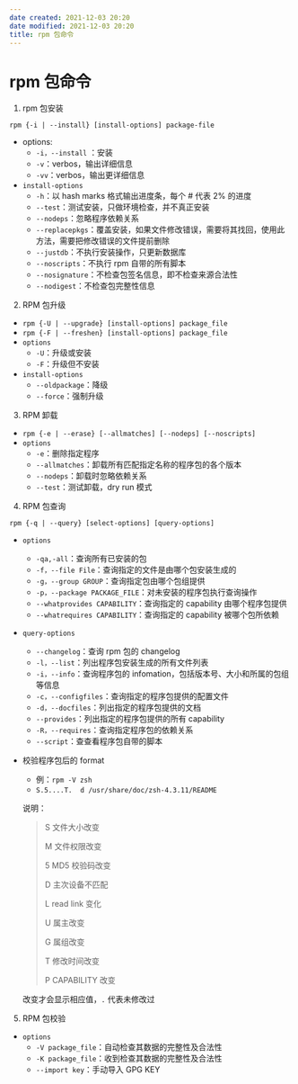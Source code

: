 ```yaml
---
date created: 2021-12-03 20:20
date modified: 2021-12-03 20:20
title: rpm 包命令
---
```

# rpm 包命令

1. rpm 包安装

`rpm {-i | --install} [install-options] package-file` 

- options:
  - `-i，--install` ：安装
  - `-v`：verbos，输出详细信息
  - `-vv`：verbos，输出更详细信息
- `install-options`
  - `-h`：以 hash marks 格式输出进度条，每个 # 代表 2% 的进度
  - `--test`：测试安装，只做环境检查，并不真正安装
  - `--nodeps`：忽略程序依赖关系
  - `--replacepkgs`：覆盖安装，如果文件修改错误，需要将其找回，使用此方法，需要把修改错误的文件提前删除
  - `--justdb`：不执行安装操作，只更新数据库
  - `--noscripts`：不执行 rpm 自带的所有脚本
  - `--nosignature`：不检查包签名信息，即不检查来源合法性
  - `--nodigest`：不检查包完整性信息

2. RPM 包升级

- `rpm {-U | --upgrade} [install-options] package_file`
- `rpm {-F | --freshen} [install-options] package_file`
- `options`
  - `-U`：升级或安装
  - `-F`：升级但不安装
- `install-options`
  - `--oldpackage`：降级
  - `--force`：强制升级

3. RPM 卸载

- `rpm {-e | --erase} [--allmatches] [--nodeps] [--noscripts]`
- `options`
  - `-e`：删除指定程序
  - `--allmatches`：卸载所有匹配指定名称的程序包的各个版本
  - `--nodeps`：卸载时忽略依赖关系
  - `--test`：测试卸载，dry run 模式

4. RPM 包查询

`rpm {-q | --query} [select-options] [query-options]`

- `options`

  - `-qa,-all`：查询所有已安装的包
  - `-f，--file File`：查询指定的文件是由哪个包安装生成的
  - `-g，--group GROUP`：查询指定包由哪个包组提供
  - `-p，--package PACKAGE_FILE`：对未安装的程序包执行查询操作
  - `--whatprovides CAPABILITY`：查询指定的 capability 由哪个程序包提供
  - `--whatrequires CAPABILITY`：查询指定的 capability 被哪个包所依赖

- `query-options`

  - `--changelog`：查询 rpm 包的 changelog
  - `-l，--list`：列出程序包安装生成的所有文件列表
  - `-i，--info`：查询程序包的 infomation，包括版本号、大小和所属的包组等信息
  - `-c，--configfiles`：查询指定的程序包提供的配置文件
  - `-d，--docfiles`：列出指定的程序包提供的文档
  - `--provides`：列出指定的程序包提供的所有 capability
  - `-R，--requires`：查询指定程序包的依赖关系
  - `--script`：查查看程序包自带的脚本

- 校验程序包后的 format

  - 例：`rpm -V zsh`
  - `S.5....T.  d /usr/share/doc/zsh-4.3.11/README`

  说明：

  > S 文件大小改变
  >
  > M 文件权限改变
  >
  > 5 MD5 校验码改变
  >
  > D 主次设备不匹配
  >
  > L read link 变化
  >
  > U 属主改变
  >
  > G 属组改变
  >
  > T 修改时间改变
  >
  > P CAPABILITY 改变

  改变才会显示相应值，`.` 代表未修改过

5. RPM 包校验

- `options`
  - `-V package_file`：自动检查其数据的完整性及合法性
  - `-K package_file`：收到检查其数据的完整性及合法性
  - `--import key`：手动导入 GPG KEY